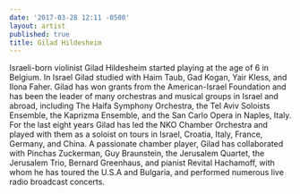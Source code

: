 ```yaml
---
date: '2017-03-28 12:11 -0500'
layout: artist
published: true
title: Gilad Hildesheim
---
```

Israeli-born violinist Gilad Hildesheim started playing at the age of 6 in Belgium. In Israel Gilad studied with Haim Taub, Gad Kogan, Yair Kless, and Ilona Faher. Gilad has won grants from the American-Israel Foundation and has been the leader of many orchestras and musical groups in Israel and abroad, including The Haifa Symphony Orchestra, the Tel Aviv Soloists Ensemble, the Kaprizma Ensemble, and the San Carlo Opera in Naples, Italy. For the last eight years Gilad has led the NKO Chamber Orchestra and played with them as a soloist on tours in Israel, Croatia, Italy, France, Germany, and China. A passionate chamber player, Gilad has collaborated with Pinchas Zuckerman, Guy Braunstein, the Jerusalem Quartet, the Jerusalem Trio, Bernard Greenhaus, and pianist Revital Hachamoff, with whom he has toured the U.S.A and Bulgaria, and performed numerous live radio broadcast concerts.
